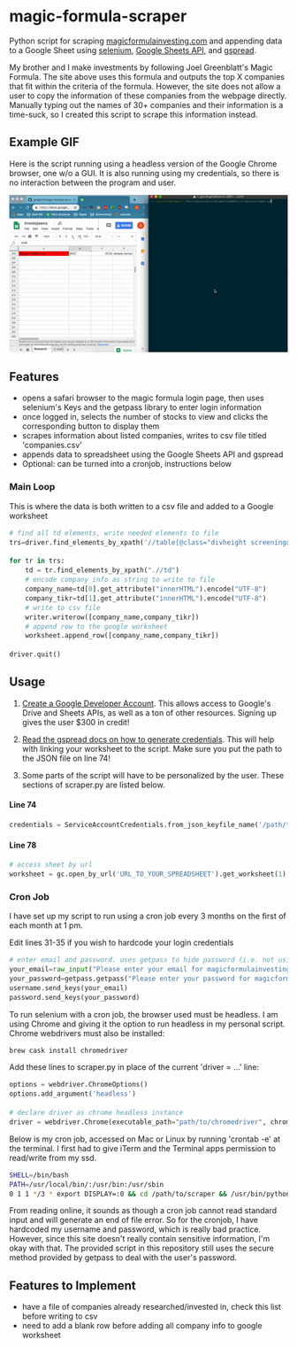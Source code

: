 # magic-formula-scraper

Python script for scraping [magicformulainvesting.com](https://www.magicformulainvesting.com/) and appending data to a Google Sheet using [selenium](https://www.seleniumhq.org/), [Google Sheets API](https://developers.google.com/sheets/api/), and [gspread](https://gspread.readthedocs.io/en/latest/).

My brother and I make investments by following Joel Greenblatt's Magic Formula.
The site above uses this formula and outputs the top X companies that fit within
the criteria of the formula. However, the site does not allow a user to copy the information of
these companies from the webpage directly. Manually typing out the names of 30+ companies and their information
is a time-suck, so I created this script to scrape this information instead.

Example GIF
------
Here is the script running using a headless version of the Google Chrome browser, one w/o a GUI. It is also running using my credentials, so there is no interaction between the program and user.

![](scrape.gif)

Features
------
+ opens a safari browser to the magic formula login page, then uses selenium's Keys and the getpass library to enter login information
+ once logged in, selects the number of stocks to view and clicks the corresponding button to display them
+ scrapes information about listed companies, writes to csv file titled 'companies.csv'
+ appends data to spreadsheet using the Google Sheets API and gspread 
+ Optional: can be turned into a cronjob, instructions below

### Main Loop
This is where the data is both written to a csv file and added to a Google worksheet
```python
# find all td elements, write needed elements to file
trs=driver.find_elements_by_xpath('//table[@class="divheight screeningdata"]/tbody/tr')

for tr in trs:
    td = tr.find_elements_by_xpath(".//td")
    # encode company info as string to write to file
    company_name=td[0].get_attribute("innerHTML").encode("UTF-8")
    company_tikr=td[1].get_attribute("innerHTML").encode("UTF-8")
    # write to csv file
    writer.writerow([company_name,company_tikr])
    # append row to the google worksheet
    worksheet.append_row([company_name,company_tikr]) 

driver.quit()
```

Usage
------
1. [Create a Google Developer Account](https://console.developers.google.com/). This allows access to Google's Drive and Sheets APIs, as well as a ton of other resources. Signing up gives the user $300 in credit!

2. [Read the gspread docs on how to generate credentials](https://gspread.readthedocs.io/en/latest/oauth2.html). This will help with linking your worksheet to the script. Make sure you put the path to the JSON file on line 74!

3. Some parts of the script will have to be personalized by the user. These sections of scraper.py are listed below.

#### Line 74
```python
credentials = ServiceAccountCredentials.from_json_keyfile_name('/path/to/your/credentials', scope)
```

#### Line 78
```python
# access sheet by url
worksheet = gc.open_by_url('URL_TO_YOUR_SPREADSHEET').get_worksheet(1) # worksheet number
```

### Cron Job

I have set up my script to run using a cron job every 3 months on the first of each month at 1 pm. 

Edit lines 31-35 if you wish to hardcode your login credentials

```python
# enter email and password. uses getpass to hide password (i.e. not using plaintext)
your_email=raw_input("Please enter your email for magicformulainvesting.com: ")
your_password=getpass.getpass("Please enter your password for magicformulainvesting.com: ")
username.send_keys(your_email)
password.send_keys(your_password)
```

To run selenium with a cron job, the browser used must be headless. I am using Chrome and giving it the option to run headless in my personal script. Chrome webdrivers must also be installed:

```sh
brew cask install chromedriver
```

Add these lines to scraper.py in place of the current 'driver = ...' line:

```python
options = webdriver.ChromeOptions()
options.add_argument('headless')

# declare driver as chrome headless instance
driver = webdriver.Chrome(executable_path="path/to/chromedriver", chrome_options=options)
```

Below is my cron job, accessed on Mac or Linux by running 'crontab -e' at the terminal. I first had to give iTerm and the Terminal apps permission to read/write from my ssd.

```bash
SHELL=/bin/bash
PATH=/usr/local/bin/:/usr/bin:/usr/sbin
0 1 1 */3 * export DISPLAY=:0 && cd /path/to/scraper && /usr/bin/python scraper.py
```

From reading online, it sounds as though a cron job cannot read standard input and will generate an end of file error. So for the cronjob, I have hardcoded my username and password, which is really bad practice. However, since this site doesn't really contain sensitive information, I'm okay with that. The provided script in this repository still uses the secure method provided by getpass to deal with the user's password.

Features to Implement
------
+ have a file of companies already researched/invested in, check this list before writing to csv
+ need to add a blank row before adding all company info to google worksheet
